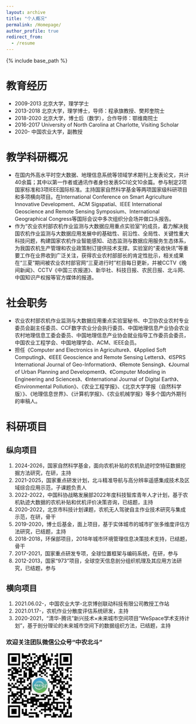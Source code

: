 ```yaml
---
layout: archive
title: "个人概况"
permalink: /Homepage/
author_profile: true
redirect_from:
  - /resume
---
```


{% include base_path %}

教育经历
======
* 2009-2013 北京大学，理学学士
* 2013-2018 北京大学，理学博士，导师：程承旗教授、樊邦奎院士
* 2018-2020 北京大学，博士后（数学），合作导师：鄂维南院士
* 2016-2017 University of North Carolina at Charlotte, Visiting Scholar
* 2020-   中国农业大学，副教授

  
教学科研概况
======
* 在国内外高水平时空大数据、地理信息系统等领域学术期刊上发表论文，共计40余篇；其中以第一作者或通讯作者身份发表SCI论文10余篇。参与制定2项国家标准和3项IEEE国际标准。主持国家自然科学基金等两项国家级科研项目和多项横向项目。在International Conference on Smart Agriculture Innovative Development、ACM Sigspatial、IEEE International Geoscience and Remote Sensing Symposium、International Geographical Congress等国际会议中多次组织分会场并做口头报告。
* 作为“农业农村部农机作业监测与大数据应用重点实验室”的成员，着力解决我国农机作业监测与大数据应用发展中的基础性、前沿性、全局性、关键性重大科技问题，构建国家农机作业智能感知、动态监测与数据应用服务生态体系，为我国农机生产管理和农业政策制订提供技术支撑。实验室的“麦收快讯”等重要工作在业界收到广泛关注，获得农业农村部部长的肯定性批示，相关成果在“三夏”期间被农业农村部官网“三夏进行时”栏目每日更新，并被CCTV《晚间新闻》、CCTV《中国三农报道》、新华社、科技日报、农民日报、北斗网、中国知识产权报等官方媒体的报道。



社会职务
======
* 农业农村部农机作业监测与大数据应用重点实验室秘书、中卫协农业农村专业委员会副主任委员、CCF数字农业分会执行委员、中国地理信息产业协会农业农村地理信息工委会委员、中国地理信息产业协会就业指导工作委员会委员，中国农业工程学会、中国地理学会、ACM、IEEE会员。
* 担任《Computer and Electronics in Agriculture》、《Applied Soft Computing》、《IEEE Geoscience and Remote Sensing Letters》、《ISPRS International Journal of Geo-Information》、《Remote Sensing》、《Journal of Urban Planning and Development》、《Computer Modeling in Engineering and Sciences》、《International Journal of Digital Earth》、《Environmental Pollution》、《农业工程学报》、《北京大学学报（自然科学版）》、《地理信息世界》、《计算机学报》、《农业机械学报》等多个国内外期刊的审稿人。





科研项目
======
## 纵向项目

  1. 2024-2026，国家自然科学基金，面向农机补贴的农机轨迹时空特征数据挖掘方法研究，在研，主持
  2. 2021-2025，国家重点研发计划，北斗精准导航与高分辨率遥感集成技术及区域综合应用示范，子课题负责人
  3. 2022-2022，中国科协战略发展部2022年度科技智库青年人才计划，基于农机轨迹大数据的农机补贴和优机评价决策咨询，已结题，主持
  4. 2020-2022，北京市科技计划课题，农机无人驾驶自主作业技术研究与集成示范，在研，骨干  
  5. 2019-2020，博士后基金，面上项目，基于实体城市的城市扩张多维度评估方法研究，已结题，主持  
  6. 2018-2018，环保部项目，2018年城市环境管理信息决策技术支持，已结题，骨干  
  7. 2017-2021，国家重点研发专项，全球位置框架与编码系统，在研，参与  
  8. 2012-2013，国家“973”项目，全球空天信息剖分组织机理及其应用方法研究，已结题，参与

## 横向项目

  1. 2021.06.02-，中国农业大学-北京博创联动科技有限公司教授工作站   
  2. 2021.01.17-，农机作业分散度评估系统研发，主持
  3. 2020-2021，“清华-腾讯”新兴技术×未来城市空间项目“WeSpace学术支持计划”，基于剖分理论的未来城市空间下的数据组织方法，已结题，主持  
  
  
### 欢迎关注团队微信公众号“中农北斗”
![avatar](/images/中农北斗.png)


